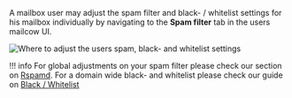 A mailbox user may adjust the spam filter and black- / whitelist settings for his mailbox individually by navigating to the **Spam filter** tab in the users mailcow UI.

![Where to adjust the users spam, black- and whitelist settings](/assets/images/manual-guides/mailcow-spamfilter.en.png)

!!! info
    For global adjustments on your spam filter please check our section on [Rspamd](../Rspamd/u_e-rspamd.en.md).
    For a domain wide black- and whitelist please check our guide on [Black / Whitelist](u_e-mailcow_ui-bl_wl.en.md)